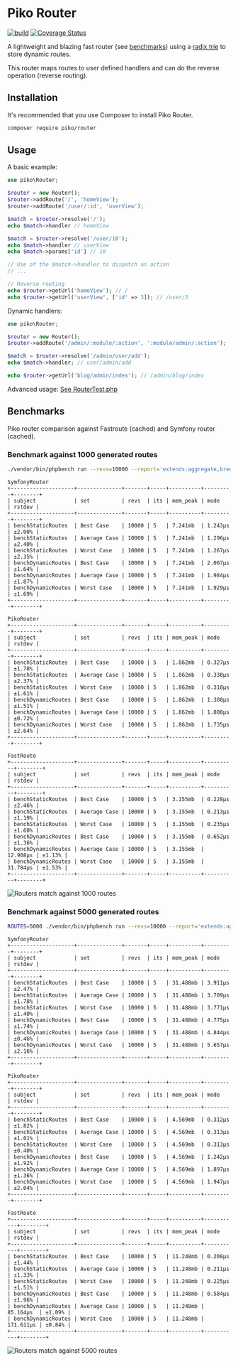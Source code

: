 # Piko Router

[![build](https://github.com/piko-framework/router/actions/workflows/php.yml/badge.svg)](https://github.com/piko-framework/router/actions/workflows/php.yml)
[![Coverage Status](https://coveralls.io/repos/github/piko-framework/router/badge.svg?branch=main)](https://coveralls.io/github/piko-framework/router?branch=main)

A lightweight and blazing fast router (see [benchmarks](#benchmarks)) using a [radix trie](https://en.wikipedia.org/wiki/Radix_tree) to store dynamic routes.

This router maps routes to user defined handlers and can do the reverse operation (reverse routing).

## Installation

It's recommended that you use Composer to install Piko Router.

```bash
composer require piko/router
```

## Usage

A basic example:

```php
use piko\Router;

$router = new Router();
$router->addRoute('/', 'homeView');
$router->addRoute('/user/:id', 'userView');

$match = $router->resolve('/');
echo $match->handler // homeView

$match = $router->resolve('/user/10');
echo $match->handler // userView
echo $match->params['id'] // 10

// Use of the $match->handler to dispatch an action
// ...

// Reverse routing
echo $router->getUrl('homeView'); // /
echo $router->getUrl('userView', ['id' => 3]); // /user/3
```

Dynamic handlers:

```php
use piko\Router;

$router = new Router();
$router->addRoute('/admin/:module/:action', ':module/admin/:action');

$match = $router->resolve('/admin/user/add'); 
echo $match->handler; // user/admin/add

echo $router->getUrl('blog/admin/index'); // /admin/blog/index

```

Advanced usage: [See RouterTest.php](tests/RouterTest.php)

## Benchmarks

Piko router comparison against Fastroute (cached) and Symfony router (cached).

### Benchmark against 1000 generated routes

```bash
./vendor/bin/phpbench run --revs=10000 --report='extends:aggregate,break:["benchmark"]'
```

```
SymfonyRouter
+--------------------+--------------+-------+-----+----------+---------+--------+
| subject            | set          | revs  | its | mem_peak | mode    | rstdev |
+--------------------+--------------+-------+-----+----------+---------+--------+
| benchStaticRoutes  | Best Case    | 10000 | 5   | 7.241mb  | 1.243μs | ±2.00% |
| benchStaticRoutes  | Average Case | 10000 | 5   | 7.241mb  | 1.296μs | ±2.40% |
| benchStaticRoutes  | Worst Case   | 10000 | 5   | 7.241mb  | 1.267μs | ±2.35% |
| benchDynamicRoutes | Best Case    | 10000 | 5   | 7.241mb  | 2.007μs | ±1.64% |
| benchDynamicRoutes | Average Case | 10000 | 5   | 7.241mb  | 1.984μs | ±1.87% |
| benchDynamicRoutes | Worst Case   | 10000 | 5   | 7.241mb  | 1.929μs | ±1.69% |
+--------------------+--------------+-------+-----+----------+---------+--------+

PikoRouter
+--------------------+--------------+-------+-----+----------+---------+--------+
| subject            | set          | revs  | its | mem_peak | mode    | rstdev |
+--------------------+--------------+-------+-----+----------+---------+--------+
| benchStaticRoutes  | Best Case    | 10000 | 5   | 1.862mb  | 0.327μs | ±1.78% |
| benchStaticRoutes  | Average Case | 10000 | 5   | 1.862mb  | 0.330μs | ±2.37% |
| benchStaticRoutes  | Worst Case   | 10000 | 5   | 1.862mb  | 0.318μs | ±1.61% |
| benchDynamicRoutes | Best Case    | 10000 | 5   | 1.862mb  | 1.308μs | ±1.51% |
| benchDynamicRoutes | Average Case | 10000 | 5   | 1.862mb  | 1.800μs | ±0.72% |
| benchDynamicRoutes | Worst Case   | 10000 | 5   | 1.862mb  | 1.735μs | ±2.64% |
+--------------------+--------------+-------+-----+----------+---------+--------+

FastRoute
+--------------------+--------------+-------+-----+----------+----------+--------+
| subject            | set          | revs  | its | mem_peak | mode     | rstdev |
+--------------------+--------------+-------+-----+----------+----------+--------+
| benchStaticRoutes  | Best Case    | 10000 | 5   | 3.155mb  | 0.228μs  | ±2.46% |
| benchStaticRoutes  | Average Case | 10000 | 5   | 3.155mb  | 0.213μs  | ±1.19% |
| benchStaticRoutes  | Worst Case   | 10000 | 5   | 3.155mb  | 0.235μs  | ±1.60% |
| benchDynamicRoutes | Best Case    | 10000 | 5   | 3.155mb  | 0.652μs  | ±1.36% |
| benchDynamicRoutes | Average Case | 10000 | 5   | 3.155mb  | 12.908μs | ±1.13% |
| benchDynamicRoutes | Worst Case   | 10000 | 5   | 3.155mb  | 31.784μs | ±1.53% |
+--------------------+--------------+-------+-----+----------+----------+--------+
```

![Routers match against 1000 routes](benchmark/img/bench_1000_routes.png)

### Benchmark against 5000 generated routes

```bash
ROUTES=5000 ./vendor/bin/phpbench run --revs=10000 --report='extends:aggregate,break:["benchmark"]'
```

```
SymfonyRouter
+--------------------+--------------+-------+-----+----------+---------+--------+
| subject            | set          | revs  | its | mem_peak | mode    | rstdev |
+--------------------+--------------+-------+-----+----------+---------+--------+
| benchStaticRoutes  | Best Case    | 10000 | 5   | 31.488mb | 3.911μs | ±2.47% |
| benchStaticRoutes  | Average Case | 10000 | 5   | 31.488mb | 3.709μs | ±1.78% |
| benchStaticRoutes  | Worst Case   | 10000 | 5   | 31.488mb | 3.771μs | ±1.40% |
| benchDynamicRoutes | Best Case    | 10000 | 5   | 31.488mb | 4.775μs | ±1.74% |
| benchDynamicRoutes | Average Case | 10000 | 5   | 31.488mb | 4.844μs | ±0.46% |
| benchDynamicRoutes | Worst Case   | 10000 | 5   | 31.488mb | 5.657μs | ±2.16% |
+--------------------+--------------+-------+-----+----------+---------+--------+

PikoRouter
+--------------------+--------------+-------+-----+----------+---------+--------+
| subject            | set          | revs  | its | mem_peak | mode    | rstdev |
+--------------------+--------------+-------+-----+----------+---------+--------+
| benchStaticRoutes  | Best Case    | 10000 | 5   | 4.569mb  | 0.312μs | ±1.82% |
| benchStaticRoutes  | Average Case | 10000 | 5   | 4.569mb  | 0.313μs | ±1.01% |
| benchStaticRoutes  | Worst Case   | 10000 | 5   | 4.569mb  | 0.313μs | ±0.40% |
| benchDynamicRoutes | Best Case    | 10000 | 5   | 4.569mb  | 1.242μs | ±1.92% |
| benchDynamicRoutes | Average Case | 10000 | 5   | 4.569mb  | 1.897μs | ±1.36% |
| benchDynamicRoutes | Worst Case   | 10000 | 5   | 4.569mb  | 1.947μs | ±2.04% |
+--------------------+--------------+-------+-----+----------+---------+--------+

FastRoute
+--------------------+--------------+-------+-----+----------+-----------+--------+
| subject            | set          | revs  | its | mem_peak | mode      | rstdev |
+--------------------+--------------+-------+-----+----------+-----------+--------+
| benchStaticRoutes  | Best Case    | 10000 | 5   | 11.248mb | 0.208μs   | ±1.44% |
| benchStaticRoutes  | Average Case | 10000 | 5   | 11.248mb | 0.211μs   | ±1.33% |
| benchStaticRoutes  | Worst Case   | 10000 | 5   | 11.248mb | 0.225μs   | ±1.51% |
| benchDynamicRoutes | Best Case    | 10000 | 5   | 11.248mb | 0.584μs   | ±1.96% |
| benchDynamicRoutes | Average Case | 10000 | 5   | 11.248mb | 85.164μs  | ±1.09% |
| benchDynamicRoutes | Worst Case   | 10000 | 5   | 11.248mb | 171.611μs | ±0.84% |
+--------------------+--------------+-------+-----+----------+-----------+--------+
```

![Routers match against 5000 routes](benchmark/img/bench_5000_routes.png)
